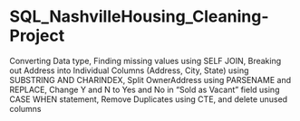 # SQL_NashvilleHousing_Cleaning-Project

Converting Data type, Finding missing values using SELF JOIN, Breaking out Address into Individual Columns (Address, City, State) using SUBSTRING AND CHARINDEX, Split OwnerAddress using PARSENAME and REPLACE, Change Y and N to Yes and No in “Sold as Vacant” field using CASE WHEN statement, Remove Duplicates using CTE, and delete unused columns
